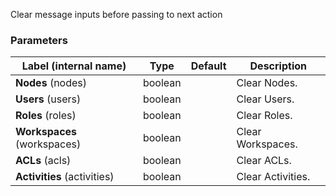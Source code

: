 
 Clear message inputs before passing to next action

### Parameters
|Label (internal name)|Type|Default|Description|
|---|---|---|---|
|**Nodes** (nodes)|boolean|<no value>|Clear Nodes.|
|**Users** (users)|boolean|<no value>|Clear Users.|
|**Roles** (roles)|boolean|<no value>|Clear Roles.|
|**Workspaces** (workspaces)|boolean|<no value>|Clear Workspaces.|
|**ACLs** (acls)|boolean|<no value>|Clear ACLs.|
|**Activities** (activities)|boolean|<no value>|Clear Activities.|





